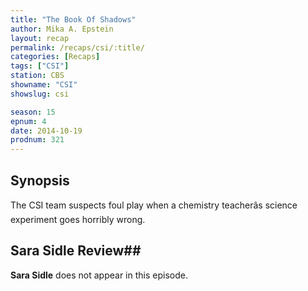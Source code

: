 ```yaml
---
title: "The Book Of Shadows"
author: Mika A. Epstein
layout: recap
permalink: /recaps/csi/:title/
categories: [Recaps]
tags: ["CSI"]
station: CBS
showname: "CSI"
showslug: csi

season: 15  
epnum: 4  
date: 2014-10-19
prodnum: 321  
---
```


## Synopsis

The CSI team suspects foul play when a chemistry teacherâs science experiment goes horribly wrong.

## Sara Sidle Review## 

**Sara Sidle** does not appear in this episode.


